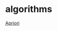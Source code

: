 # algorithms
[Apriori](https://github.com/RangerWolf/algorithms/blob/master/java/src/main/java/rangerwolf/java/associationrules/Apriori.java)
